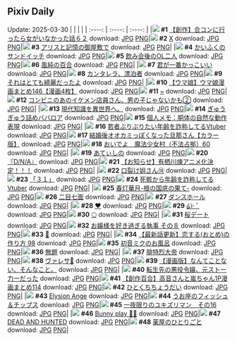 ## Pixiv Daily
Update: 2025-03-30
|      |      |      |
| :----: | :----: | :----: |
|![](https://pixiv.microyu.workers.dev/c/240x480/img-master/img/2025/03/28/00/00/21/128674390_p0_master1200.jpg) **#1** [【創作】合コンに行ったら女がいなかった話６２](https://www.pixiv.net/artworks/128674390) download: [JPG](https://pixiv.microyu.workers.dev/img-original/img/2025/03/28/00/00/21/128674390_p0.jpg) [PNG](https://pixiv.microyu.workers.dev/img-original/img/2025/03/28/00/00/21/128674390_p0.png)|![](https://pixiv.microyu.workers.dev/c/240x480/img-master/img/2025/03/28/04/47/54/128680748_p0_master1200.jpg) **#2** [X](https://www.pixiv.net/artworks/128680748) download: [JPG](https://pixiv.microyu.workers.dev/img-original/img/2025/03/28/04/47/54/128680748_p0.jpg) [PNG](https://pixiv.microyu.workers.dev/img-original/img/2025/03/28/04/47/54/128680748_p0.png)|![](https://pixiv.microyu.workers.dev/c/240x480/img-master/img/2025/03/29/00/00/13/128707970_p0_master1200.jpg) **#3** [アリスと記憶の御屋敷で](https://www.pixiv.net/artworks/128707970) download: [JPG](https://pixiv.microyu.workers.dev/img-original/img/2025/03/29/00/00/13/128707970_p0.jpg) [PNG](https://pixiv.microyu.workers.dev/img-original/img/2025/03/29/00/00/13/128707970_p0.png)|
|![](https://pixiv.microyu.workers.dev/c/240x480/img-master/img/2025/03/28/07/30/05/128682870_p0_master1200.jpg) **#4** [かいふくのサンドイッチ](https://www.pixiv.net/artworks/128682870) download: [JPG](https://pixiv.microyu.workers.dev/img-original/img/2025/03/28/07/30/05/128682870_p0.jpg) [PNG](https://pixiv.microyu.workers.dev/img-original/img/2025/03/28/07/30/05/128682870_p0.png)|![](https://pixiv.microyu.workers.dev/c/240x480/img-master/img/2025/03/28/20/35/44/128699706_p0_master1200.jpg) **#5** [飲み会後のOL二人](https://www.pixiv.net/artworks/128699706) download: [JPG](https://pixiv.microyu.workers.dev/img-original/img/2025/03/28/20/35/44/128699706_p0.jpg) [PNG](https://pixiv.microyu.workers.dev/img-original/img/2025/03/28/20/35/44/128699706_p0.png)|![](https://pixiv.microyu.workers.dev/c/240x480/img-master/img/2025/03/28/00/00/12/128674337_p0_master1200.jpg) **#6** [風純の百合](https://www.pixiv.net/artworks/128674337) download: [JPG](https://pixiv.microyu.workers.dev/img-original/img/2025/03/28/00/00/12/128674337_p0.jpg) [PNG](https://pixiv.microyu.workers.dev/img-original/img/2025/03/28/00/00/12/128674337_p0.png)|
|![](https://pixiv.microyu.workers.dev/c/240x480/img-master/img/2025/03/29/13/13/13/128723776_p0_master1200.jpg) **#7** [君が一番かっこいい](https://www.pixiv.net/artworks/128723776) download: [JPG](https://pixiv.microyu.workers.dev/img-original/img/2025/03/29/13/13/13/128723776_p0.jpg) [PNG](https://pixiv.microyu.workers.dev/img-original/img/2025/03/29/13/13/13/128723776_p0.png)|![](https://pixiv.microyu.workers.dev/c/240x480/img-master/img/2025/03/28/00/00/11/128674328_p0_master1200.jpg) **#8** [カンタレラ、漂泊者](https://www.pixiv.net/artworks/128674328) download: [JPG](https://pixiv.microyu.workers.dev/img-original/img/2025/03/28/00/00/11/128674328_p0.jpg) [PNG](https://pixiv.microyu.workers.dev/img-original/img/2025/03/28/00/00/11/128674328_p0.png)|![](https://pixiv.microyu.workers.dev/c/240x480/img-master/img/2025/03/28/00/00/10/128674326_p0_master1200.jpg) **#9** [それはとても綺麗だったよ](https://www.pixiv.net/artworks/128674326) download: [JPG](https://pixiv.microyu.workers.dev/img-original/img/2025/03/28/00/00/10/128674326_p0.jpg) [PNG](https://pixiv.microyu.workers.dev/img-original/img/2025/03/28/00/00/10/128674326_p0.png)|
|![](https://pixiv.microyu.workers.dev/c/240x480/img-master/img/2025/03/28/00/00/38/128674455_p0_master1200.jpg) **#10** [【ウマ娘】ウマ娘漫画まとめ146【漫画4枚】](https://www.pixiv.net/artworks/128674455) download: [JPG](https://pixiv.microyu.workers.dev/img-original/img/2025/03/28/00/00/38/128674455_p0.jpg) [PNG](https://pixiv.microyu.workers.dev/img-original/img/2025/03/28/00/00/38/128674455_p0.png)|![](https://pixiv.microyu.workers.dev/c/240x480/img-master/img/2025/03/28/00/35/34/128675848_p0_master1200.jpg) **#11** [~](https://www.pixiv.net/artworks/128675848) download: [JPG](https://pixiv.microyu.workers.dev/img-original/img/2025/03/28/00/35/34/128675848_p0.jpg) [PNG](https://pixiv.microyu.workers.dev/img-original/img/2025/03/28/00/35/34/128675848_p0.png)|![](https://pixiv.microyu.workers.dev/c/240x480/img-master/img/2025/03/29/20/19/54/128735905_p0_master1200.jpg) **#12** [コンビニのあのイケメン店員さん、男の子じゃないかも②](https://www.pixiv.net/artworks/128735905) download: [JPG](https://pixiv.microyu.workers.dev/img-original/img/2025/03/29/20/19/54/128735905_p0.jpg) [PNG](https://pixiv.microyu.workers.dev/img-original/img/2025/03/29/20/19/54/128735905_p0.png)|
|![](https://pixiv.microyu.workers.dev/c/240x480/img-master/img/2025/03/28/14/03/14/128689598_p0_master1200.jpg) **#13** [現代知識を異世界へ。](https://www.pixiv.net/artworks/128689598) download: [JPG](https://pixiv.microyu.workers.dev/img-original/img/2025/03/28/14/03/14/128689598_p0.jpg) [PNG](https://pixiv.microyu.workers.dev/img-original/img/2025/03/28/14/03/14/128689598_p0.png)|![](https://pixiv.microyu.workers.dev/c/240x480/img-master/img/2025/03/28/20/30/03/128699505_p0_master1200.jpg) **#14** [ぎゅうぎゅう詰めババロア](https://www.pixiv.net/artworks/128699505) download: [JPG](https://pixiv.microyu.workers.dev/img-original/img/2025/03/28/20/30/03/128699505_p0.jpg) [PNG](https://pixiv.microyu.workers.dev/img-original/img/2025/03/28/20/30/03/128699505_p0.png)|![](https://pixiv.microyu.workers.dev/c/240x480/img-master/img/2025/03/29/06/00/04/128715628_p0_master1200.jpg) **#15** [個人メモ：胴体の自然な動作表現](https://www.pixiv.net/artworks/128715628) download: [JPG](https://pixiv.microyu.workers.dev/img-original/img/2025/03/29/06/00/04/128715628_p0.jpg) [PNG](https://pixiv.microyu.workers.dev/img-original/img/2025/03/29/06/00/04/128715628_p0.png)|
|![](https://pixiv.microyu.workers.dev/c/240x480/img-master/img/2025/03/28/21/03/16/128700829_p0_master1200.jpg) **#16** [若者ぶりぶりたい年齢を詐称してるVtuber](https://www.pixiv.net/artworks/128700829) download: [JPG](https://pixiv.microyu.workers.dev/img-original/img/2025/03/28/21/03/16/128700829_p0.jpg) [PNG](https://pixiv.microyu.workers.dev/img-original/img/2025/03/28/21/03/16/128700829_p0.png)|![](https://pixiv.microyu.workers.dev/c/240x480/img-master/img/2025/03/28/00/02/02/128674631_p0_master1200.jpg) **#17** [結婚後オオカミっぽくなった旦那さん【カラー版】](https://www.pixiv.net/artworks/128674631) download: [JPG](https://pixiv.microyu.workers.dev/img-original/img/2025/03/28/00/02/02/128674631_p0.jpg) [PNG](https://pixiv.microyu.workers.dev/img-original/img/2025/03/28/00/02/02/128674631_p0.png)|![](https://pixiv.microyu.workers.dev/c/240x480/img-master/img/2025/03/28/20/49/53/128700157_p0_master1200.jpg) **#18** [おいでよ　魔法少女村（不法占拠）60](https://www.pixiv.net/artworks/128700157) download: [JPG](https://pixiv.microyu.workers.dev/img-original/img/2025/03/28/20/49/53/128700157_p0.jpg) [PNG](https://pixiv.microyu.workers.dev/img-original/img/2025/03/28/20/49/53/128700157_p0.png)|
|![](https://pixiv.microyu.workers.dev/c/240x480/img-master/img/2025/03/28/20/24/56/128699343_p0_master1200.jpg) **#19** [あてぃしの](https://www.pixiv.net/artworks/128699343) download: [JPG](https://pixiv.microyu.workers.dev/img-original/img/2025/03/28/20/24/56/128699343_p0.jpg) [PNG](https://pixiv.microyu.workers.dev/img-original/img/2025/03/28/20/24/56/128699343_p0.png)|![](https://pixiv.microyu.workers.dev/c/240x480/img-master/img/2025/03/29/18/02/57/128731222_p0_master1200.jpg) **#20** [『D/N/A』](https://www.pixiv.net/artworks/128731222) download: [JPG](https://pixiv.microyu.workers.dev/img-original/img/2025/03/29/18/02/57/128731222_p0.jpg) [PNG](https://pixiv.microyu.workers.dev/img-original/img/2025/03/29/18/02/57/128731222_p0.png)|![](https://pixiv.microyu.workers.dev/c/240x480/img-master/img/2025/03/29/00/00/08/128707927_p0_master1200.jpg) **#21** [【お知らせ】有栖川煉アニメ化決定！！！](https://www.pixiv.net/artworks/128707927) download: [JPG](https://pixiv.microyu.workers.dev/img-original/img/2025/03/29/00/00/08/128707927_p0.jpg) [PNG](https://pixiv.microyu.workers.dev/img-original/img/2025/03/29/00/00/08/128707927_p0.png)|
|![](https://pixiv.microyu.workers.dev/c/240x480/img-master/img/2025/03/28/18/39/16/128694693_p0_master1200.jpg) **#22** [口裂け姐さん⑱](https://www.pixiv.net/artworks/128694693) download: [JPG](https://pixiv.microyu.workers.dev/img-original/img/2025/03/28/18/39/16/128694693_p0.jpg) [PNG](https://pixiv.microyu.workers.dev/img-original/img/2025/03/28/18/39/16/128694693_p0.png)|![](https://pixiv.microyu.workers.dev/c/240x480/img-master/img/2025/03/29/00/00/14/128707977_p0_master1200.jpg) **#23** [「３１」](https://www.pixiv.net/artworks/128707977) download: [JPG](https://pixiv.microyu.workers.dev/img-original/img/2025/03/29/00/00/14/128707977_p0.jpg) [PNG](https://pixiv.microyu.workers.dev/img-original/img/2025/03/29/00/00/14/128707977_p0.png)|![](https://pixiv.microyu.workers.dev/c/240x480/img-master/img/2025/03/29/21/23/06/128738344_p0_master1200.jpg) **#24** [死骸から年齢を詐称してるVtuber](https://www.pixiv.net/artworks/128738344) download: [JPG](https://pixiv.microyu.workers.dev/img-original/img/2025/03/29/21/23/06/128738344_p0.jpg) [PNG](https://pixiv.microyu.workers.dev/img-original/img/2025/03/29/21/23/06/128738344_p0.png)|
|![](https://pixiv.microyu.workers.dev/c/240x480/img-master/img/2025/03/28/00/00/09/128674320_p0_master1200.jpg) **#25** [春灯華月-根の国底の果て-](https://www.pixiv.net/artworks/128674320) download: [JPG](https://pixiv.microyu.workers.dev/img-original/img/2025/03/28/00/00/09/128674320_p0.jpg) [PNG](https://pixiv.microyu.workers.dev/img-original/img/2025/03/28/00/00/09/128674320_p0.png)|![](https://pixiv.microyu.workers.dev/c/240x480/img-master/img/2025/03/28/06/56/22/128682368_p0_master1200.jpg) **#26** [二目七面](https://www.pixiv.net/artworks/128682368) download: [JPG](https://pixiv.microyu.workers.dev/img-original/img/2025/03/28/06/56/22/128682368_p0.jpg) [PNG](https://pixiv.microyu.workers.dev/img-original/img/2025/03/28/06/56/22/128682368_p0.png)|![](https://pixiv.microyu.workers.dev/c/240x480/img-master/img/2025/03/28/12/05/54/128687267_p0_master1200.jpg) **#27** [ダンスホール](https://www.pixiv.net/artworks/128687267) download: [JPG](https://pixiv.microyu.workers.dev/img-original/img/2025/03/28/12/05/54/128687267_p0.jpg) [PNG](https://pixiv.microyu.workers.dev/img-original/img/2025/03/28/12/05/54/128687267_p0.png)|
|![](https://pixiv.microyu.workers.dev/c/240x480/img-master/img/2025/03/28/00/00/29/128674422_p0_master1200.jpg) **#28** [❤](https://www.pixiv.net/artworks/128674422) download: [JPG](https://pixiv.microyu.workers.dev/img-original/img/2025/03/28/00/00/29/128674422_p0.jpg) [PNG](https://pixiv.microyu.workers.dev/img-original/img/2025/03/28/00/00/29/128674422_p0.png)|![](https://pixiv.microyu.workers.dev/c/240x480/img-master/img/2025/03/28/20/19/01/128699152_p0_master1200.jpg) **#29** [໒꒱· ﾟ](https://www.pixiv.net/artworks/128699152) download: [JPG](https://pixiv.microyu.workers.dev/img-original/img/2025/03/28/20/19/01/128699152_p0.jpg) [PNG](https://pixiv.microyu.workers.dev/img-original/img/2025/03/28/20/19/01/128699152_p0.png)|![](https://pixiv.microyu.workers.dev/c/240x480/img-master/img/2025/03/29/00/00/11/128707957_p0_master1200.jpg) **#30** [🌕](https://www.pixiv.net/artworks/128707957) download: [JPG](https://pixiv.microyu.workers.dev/img-original/img/2025/03/29/00/00/11/128707957_p0.jpg) [PNG](https://pixiv.microyu.workers.dev/img-original/img/2025/03/29/00/00/11/128707957_p0.png)|
|![](https://pixiv.microyu.workers.dev/c/240x480/img-master/img/2025/03/28/11/41/36/128686711_p0_master1200.jpg) **#31** [桜デート](https://www.pixiv.net/artworks/128686711) download: [JPG](https://pixiv.microyu.workers.dev/img-original/img/2025/03/28/11/41/36/128686711_p0.jpg) [PNG](https://pixiv.microyu.workers.dev/img-original/img/2025/03/28/11/41/36/128686711_p0.png)|![](https://pixiv.microyu.workers.dev/c/240x480/img-master/img/2025/03/28/17/47/13/128694118_p0_master1200.jpg) **#32** [お嬢様を好き過ぎる執事 その８](https://www.pixiv.net/artworks/128694118) download: [JPG](https://pixiv.microyu.workers.dev/img-original/img/2025/03/28/17/47/13/128694118_p0.jpg) [PNG](https://pixiv.microyu.workers.dev/img-original/img/2025/03/28/17/47/13/128694118_p0.png)|![](https://pixiv.microyu.workers.dev/c/240x480/img-master/img/2025/03/28/20/17/59/128699123_p0_master1200.jpg) **#33** [💎](https://www.pixiv.net/artworks/128699123) download: [JPG](https://pixiv.microyu.workers.dev/img-original/img/2025/03/28/20/17/59/128699123_p0.jpg) [PNG](https://pixiv.microyu.workers.dev/img-original/img/2025/03/28/20/17/59/128699123_p0.png)|
|![](https://pixiv.microyu.workers.dev/c/240x480/img-master/img/2025/03/28/12/27/24/128687696_p0_master1200.jpg) **#34** [【最新話更新】恋する(おとめ)の作り方 98](https://www.pixiv.net/artworks/128687696) download: [JPG](https://pixiv.microyu.workers.dev/img-original/img/2025/03/28/12/27/24/128687696_p0.jpg) [PNG](https://pixiv.microyu.workers.dev/img-original/img/2025/03/28/12/27/24/128687696_p0.png)|![](https://pixiv.microyu.workers.dev/c/240x480/img-master/img/2025/03/29/00/00/10/128707949_p0_master1200.jpg) **#35** [初音ミクのお風呂](https://www.pixiv.net/artworks/128707949) download: [JPG](https://pixiv.microyu.workers.dev/img-original/img/2025/03/29/00/00/10/128707949_p0.jpg) [PNG](https://pixiv.microyu.workers.dev/img-original/img/2025/03/29/00/00/10/128707949_p0.png)|![](https://pixiv.microyu.workers.dev/c/240x480/img-master/img/2025/03/28/00/00/48/128674495_p0_master1200.jpg) **#36** [無題](https://www.pixiv.net/artworks/128674495) download: [JPG](https://pixiv.microyu.workers.dev/img-original/img/2025/03/28/00/00/48/128674495_p0.jpg) [PNG](https://pixiv.microyu.workers.dev/img-original/img/2025/03/28/00/00/48/128674495_p0.png)|
|![](https://pixiv.microyu.workers.dev/c/240x480/img-master/img/2025/03/28/00/00/07/128674302_p0_master1200.jpg) **#37** [腓特烈大帝](https://www.pixiv.net/artworks/128674302) download: [JPG](https://pixiv.microyu.workers.dev/img-original/img/2025/03/28/00/00/07/128674302_p0.jpg) [PNG](https://pixiv.microyu.workers.dev/img-original/img/2025/03/28/00/00/07/128674302_p0.png)|![](https://pixiv.microyu.workers.dev/c/240x480/img-master/img/2025/03/28/00/59/19/128676575_p0_master1200.jpg) **#38** [ヴァレサ🎨](https://www.pixiv.net/artworks/128676575) download: [JPG](https://pixiv.microyu.workers.dev/img-original/img/2025/03/28/00/59/19/128676575_p0.jpg) [PNG](https://pixiv.microyu.workers.dev/img-original/img/2025/03/28/00/59/19/128676575_p0.png)|![](https://pixiv.microyu.workers.dev/c/240x480/img-master/img/2025/03/28/02/59/51/128679315_p0_master1200.jpg) **#39** [【漫画版】なんてことない、そんなこと。](https://www.pixiv.net/artworks/128679315) download: [JPG](https://pixiv.microyu.workers.dev/img-original/img/2025/03/28/02/59/51/128679315_p0.jpg) [PNG](https://pixiv.microyu.workers.dev/img-original/img/2025/03/28/02/59/51/128679315_p0.png)|
|![](https://pixiv.microyu.workers.dev/c/240x480/img-master/img/2025/03/29/00/07/27/128708580_p0_master1200.jpg) **#40** [転生先の悪役令嬢、元ストー力ーだった](https://www.pixiv.net/artworks/128708580) download: [JPG](https://pixiv.microyu.workers.dev/img-original/img/2025/03/29/00/07/27/128708580_p0.jpg) [PNG](https://pixiv.microyu.workers.dev/img-original/img/2025/03/29/00/07/27/128708580_p0.png)|![](https://pixiv.microyu.workers.dev/c/240x480/img-master/img/2025/03/29/00/00/36/128708117_p0_master1200.jpg) **#41** [【創作百合】高音さんと嵐ちゃん1P漫画まとめ114](https://www.pixiv.net/artworks/128708117) download: [JPG](https://pixiv.microyu.workers.dev/img-original/img/2025/03/29/00/00/36/128708117_p0.jpg) [PNG](https://pixiv.microyu.workers.dev/img-original/img/2025/03/29/00/00/36/128708117_p0.png)|![](https://pixiv.microyu.workers.dev/c/240x480/img-master/img/2025/03/29/12/35/24/128722876_p0_master1200.jpg) **#42** [ひとくちちょうだい](https://www.pixiv.net/artworks/128722876) download: [JPG](https://pixiv.microyu.workers.dev/img-original/img/2025/03/29/12/35/24/128722876_p0.jpg) [PNG](https://pixiv.microyu.workers.dev/img-original/img/2025/03/29/12/35/24/128722876_p0.png)|
|![](https://pixiv.microyu.workers.dev/c/240x480/img-master/img/2025/03/29/21/00/09/128737413_p0_master1200.jpg) **#43** [Elysion Ange](https://www.pixiv.net/artworks/128737413) download: [JPG](https://pixiv.microyu.workers.dev/img-original/img/2025/03/29/21/00/09/128737413_p0.jpg) [PNG](https://pixiv.microyu.workers.dev/img-original/img/2025/03/29/21/00/09/128737413_p0.png)|![](https://pixiv.microyu.workers.dev/c/240x480/img-master/img/2025/03/28/22/32/48/128704470_p0_master1200.jpg) **#44** [うお座のフィッシュ＆チップス](https://www.pixiv.net/artworks/128704470) download: [JPG](https://pixiv.microyu.workers.dev/img-original/img/2025/03/28/22/32/48/128704470_p0.jpg) [PNG](https://pixiv.microyu.workers.dev/img-original/img/2025/03/28/22/32/48/128704470_p0.png)|![](https://pixiv.microyu.workers.dev/c/240x480/img-master/img/2025/03/29/06/40/00/128716178_p0_master1200.jpg) **#45** [一夜限りのユキズリマン　その16](https://www.pixiv.net/artworks/128716178) download: [JPG](https://pixiv.microyu.workers.dev/img-original/img/2025/03/29/06/40/00/128716178_p0.jpg) [PNG](https://pixiv.microyu.workers.dev/img-original/img/2025/03/29/06/40/00/128716178_p0.png)|
|![](https://pixiv.microyu.workers.dev/c/240x480/img-master/img/2025/03/29/20/17/28/128735829_p0_master1200.jpg) **#46** [Bunny play 🐰🐰](https://www.pixiv.net/artworks/128735829) download: [JPG](https://pixiv.microyu.workers.dev/img-original/img/2025/03/29/20/17/28/128735829_p0.jpg) [PNG](https://pixiv.microyu.workers.dev/img-original/img/2025/03/29/20/17/28/128735829_p0.png)|![](https://pixiv.microyu.workers.dev/c/240x480/img-master/img/2025/03/28/18/20/24/128695208_p0_master1200.jpg) **#47** [DEAD AND HUNTED](https://www.pixiv.net/artworks/128695208) download: [JPG](https://pixiv.microyu.workers.dev/img-original/img/2025/03/28/18/20/24/128695208_p0.jpg) [PNG](https://pixiv.microyu.workers.dev/img-original/img/2025/03/28/18/20/24/128695208_p0.png)|![](https://pixiv.microyu.workers.dev/c/240x480/img-master/img/2025/03/28/10/51/08/128685847_p0_master1200.jpg) **#48** [薬屋のひとりごと](https://www.pixiv.net/artworks/128685847) download: [JPG](https://pixiv.microyu.workers.dev/img-original/img/2025/03/28/10/51/08/128685847_p0.jpg) [PNG](https://pixiv.microyu.workers.dev/img-original/img/2025/03/28/10/51/08/128685847_p0.png)|
